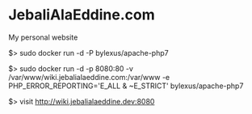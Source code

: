 # JebaliAlaEddine.com
My personal website

$> sudo docker run -d -P bylexus/apache-php7

$> sudo docker run -d -p 8080:80     -v /var/www/wiki.jebalialaeddine.com:/var/www     -e PHP_ERROR_REPORTING='E_ALL & ~E_STRICT'     bylexus/apache-php7

$> visit http://wiki.jebalialaeddine.dev:8080
